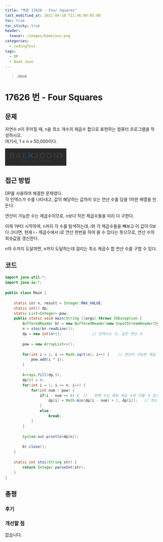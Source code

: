 ```yaml
---
title: "백준 17626 - Four Squares"
last_modified_at: 2021-04-10 T11:46:00-05:00
toc: true
toc_sticky: true
header:
  teaser: /images/baekjoon.png
categories: 
  - codingTest
tags:
  - DP
  - Baek Joon
---
```

> Java

17626 번 - Four Squares
=============
 
## 문제
자연수 n이 주어질 때, n을 최소 개수의 제곱수 합으로 표현하는 컴퓨터 프로그램을 작성하시오.  
여기서, 1 ≤ n ≤ 50,000이다.  

[<img src="/images/baekjoon.png" width="40%" height="40%">](https://www.acmicpc.net/problem/17626)    

## 접근 방법
DP를 사용하여 해결한 문제였다.  
각 인덱스가 수를 나타내고, 값이 해당하는 값까지 오는 연산 수를 담을 1차원 배열을 만든다.  

연산이 가능한 수는 제곱수이므로, n보다 작은 제곱수들을 미리 다 구한다.  

이제 1부터 시작하여, n까지 각 수를 탐색하는데, i와 각 제곱수들을 빼보고 이 값이 0보다 크다면, 현재 i - 제곱수에서 i로 연산 한번을 하여 올 수 있다는 뜻으므로, 연산 수의 최솟값을 갱신한다.  

n의 수까지 도달하면, n까지 도달하는데 걸리는 최소 제곱수 합 연산 수를 구할 수 있다.  

## 코드
```java
import java.util.*;
import java.io.*;

public class Main {
	
	static int n, result = Integer.MAX_VALUE;
	static int[] dp;
	static List<Integer> pow;
    public static void main(String []args) throws IOException {        
    	BufferedReader br = new BufferedReader(new InputStreamReader(System.in));
    	n = stoi(br.readLine());
    	dp = new int[n+1];				// 인덱스는 수, 값은 연산 수
    	
    	pow = new ArrayList<>();
    	
    	for(int i = 1; i <= Math.sqrt(n); i++) {	// 연산이 가능한 제곱 수들을 다 모아놓는다.
    		pow.add(i * i);
    	}
    	
    	Arrays.fill(dp,5);
    	dp[0] = 0;
    	for(int i = 1; i <= n; i++) {
    		for(int num : pow) {
    			if(i - num >= 0) {	//	 현재 수는 해당 제곱 수로 더할 수 있으면
    				dp[i] = Math.min(dp[i - num] + 1, dp[i]);	// 최소 연산 수로 갱신
    			}
    			else
    				break;
    		}
    	}
    	
    	System.out.println(dp[n]);

    	br.close();
    }

    static int stoi(String str) {
    	return Integer.parseInt(str);
    }
}
```

## 총평
### 후기

### 개선할 점
없습니다.

<!-- ★
<img src="/images/codingTest/bj/문제번호.PNG" width="40%" height="40%">  

-->